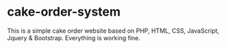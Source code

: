 # cake-order-system
This is a simple cake order website based on PHP, HTML, CSS, JavaScript, Jquery &amp; Bootstrap. Everything is working fine. 
